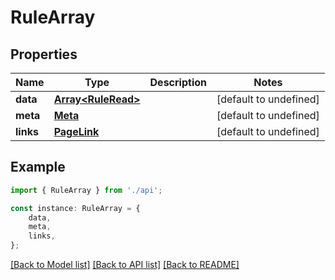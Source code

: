 # RuleArray


## Properties

Name | Type | Description | Notes
------------ | ------------- | ------------- | -------------
**data** | [**Array&lt;RuleRead&gt;**](RuleRead.md) |  | [default to undefined]
**meta** | [**Meta**](Meta.md) |  | [default to undefined]
**links** | [**PageLink**](PageLink.md) |  | [default to undefined]

## Example

```typescript
import { RuleArray } from './api';

const instance: RuleArray = {
    data,
    meta,
    links,
};
```

[[Back to Model list]](../README.md#documentation-for-models) [[Back to API list]](../README.md#documentation-for-api-endpoints) [[Back to README]](../README.md)
